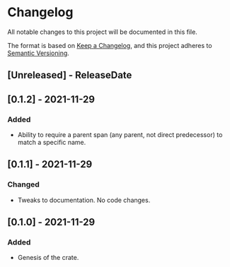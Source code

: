 # Changelog
All notable changes to this project will be documented in this file.

The format is based on [Keep a Changelog](https://keepachangelog.com/en/1.0.0/),
and this project adheres to [Semantic Versioning](https://semver.org/spec/v2.0.0.html).

<!-- next-header -->

## [Unreleased] - ReleaseDate

## [0.1.2] - 2021-11-29
### Added
- Ability to require a parent span (any parent, not direct predecessor) to match a specific name.

## [0.1.1] - 2021-11-29
### Changed
- Tweaks to documentation.  No code changes.

## [0.1.0] - 2021-11-29
### Added
- Genesis of the crate.